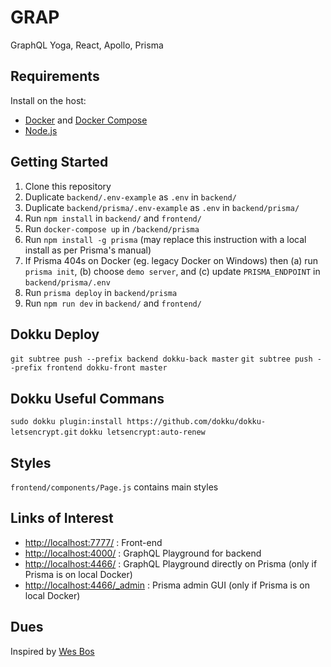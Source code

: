 # GRAP
GraphQL Yoga, React, Apollo, Prisma

## Requirements

Install on the host:
- [Docker](https://www.docker.com/) and [Docker Compose](https://docs.docker.com/compose/install/)
- [Node.js](https://nodejs.org/en/)

## Getting Started

1. Clone this repository
1. Duplicate `backend/.env-example` as `.env` in `backend/`
1. Duplicate `backend/prisma/.env-example` as `.env` in `backend/prisma/`
1. Run `npm install` in `backend/` and `frontend/`
1. Run `docker-compose up` in `/backend/prisma`
1. Run `npm install -g prisma` (may replace this instruction with a local install as per Prisma's manual)
1. If Prisma 404s on Docker (eg. legacy Docker on Windows) then (a) run `prisma init`, (b) choose `demo server`, and (c) update `PRISMA_ENDPOINT` in `backend/prisma/.env`
1. Run `prisma deploy` in `backend/prisma`
1. Run `npm run dev` in `backend/` and `frontend/`

## Dokku Deploy

`git subtree push --prefix backend dokku-back master`
`git subtree push --prefix frontend dokku-front master`

## Dokku Useful Commans
`sudo dokku plugin:install https://github.com/dokku/dokku-letsencrypt.git`
`dokku letsencrypt:auto-renew`

## Styles
`frontend/components/Page.js` contains main styles

## Links of Interest

- [http://localhost:7777/](http://localhost:7777/) : Front-end
- [http://localhost:4000/](http://localhost:4000/) : GraphQL Playground for backend
- [http://localhost:4466/](http://localhost:4466/) : GraphQL Playground directly on Prisma (only if Prisma is on local Docker)
- [http://localhost:4466/_admin](http://localhost:4466/_admin) : Prisma admin GUI (only if Prisma is on local Docker)

## Dues

Inspired by [Wes Bos](https://advancedreact.com/)
